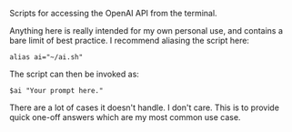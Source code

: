 Scripts for accessing the OpenAI API from the terminal.

Anything here is really intended for my own personal use, and contains a bare limit of best practice.
I recommend aliasing the script here:

```
alias ai="~/ai.sh"
```

The script can then be invoked as:

```
$ai "Your prompt here."
```

There are a lot of cases it doesn't handle. I don't care. This is to provide quick one-off answers
which are my most common use case.
